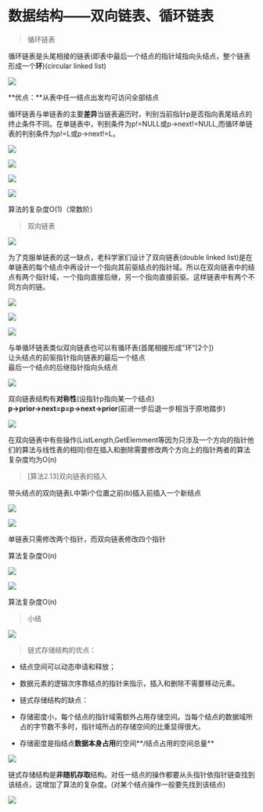 数据结构——双向链表、循环链表
===============

> 循环链表

循环链表是头尾相接的链表(即表中最后一个结点的指针域指向头结点，整个链表形成一个**环**)(circular linked list)

  

![](https://i0.hdslb.com/bfs/article/90debe77bfb6e30fd57d54af23ad3820c1130622.png)

**优点：**从表中任一结点出发均可访问全部结点

循环链表与单链表的主要**差异**当链表遍历时，判别当前指针p是否指向表尾结点的终止条件不同。在单链表中，判别条件为p!=NULL或p->next!=NULL,而循环单链表的判别条件为p!=L或p->next!=L。

![](https://i0.hdslb.com/bfs/article/bfb8180104e9988f3c58ec449e25545a544addbf.png)

![](https://i0.hdslb.com/bfs/article/311c4e7bd5cc3941a4c78dc6fe4fa2ecb47036cc.png)

![](https://i0.hdslb.com/bfs/article/87240516fd6dee6a91d31fe415b907d5b7df0ecf.png)

![](https://i0.hdslb.com/bfs/article/cef7b29f5faaaf5f8089effde839f34bc1c925c0.png)

算法的复杂度O(1)（常数阶）

> 双向链表

![](https://i0.hdslb.com/bfs/article/148cfad0e152748141a7da5223b9969d7ff65b41.png)

为了克服单链表的这一缺点，老科学家们设计了双向链表(double linked list)是在单链表的每个结点中再设计一个指向其前驱结点的指针域。所以在双向链表中的结点有两个指针域，一个指向直接后继，另一个指向直接前驱。这样链表中有两个不同方向的链。

![](https://i0.hdslb.com/bfs/article/73c9e1f0b42cb04f8f2583a47749c1fdcd1cb588.png)

![](https://i0.hdslb.com/bfs/article/d3dbb3ddb571440fae80da52b3bdfb09a1f689d6.png)

![](https://i0.hdslb.com/bfs/article/dd605745d2b002579474370db7aadc87063939a2.png)

与单循环链表类似双向链表也可以有循环表(首尾相接形成"环"\[2个\])  
让头结点的前驱指针指向链表的最后一个结点  
最后一个结点的后继指针指向头结点

![](https://i0.hdslb.com/bfs/article/d0d29fbb084c785c3a2e5092f53213315eb386d0.png)

双向链表结构有**对称性**(设指针p指向某一个结点)  
**p->prior->next=p=p->next->prior**(前进一步后退一步相当于原地踏步)

![](https://i0.hdslb.com/bfs/article/4dfcd43bd9d4ef656b5677ac5561432c9a3fcd62.png)

在双向链表中有些操作(ListLength,GetElemment等因为只涉及一个方向的指针他们的算法与线性表的相同)但在插入和删除需要修改两个方向上的指针两者的算法复杂度均为O(n)  

> \[算法2.13\]双向链表的插入

带头结点的双向链表L中第i个位置之前(b)插入前插入一个新结点

![](https://i0.hdslb.com/bfs/article/5a59d2555b5de8d748597a34be84fa50bde3d077.png)

![](https://i0.hdslb.com/bfs/article/50a5be69c730a304a1dee9eeac6f303fec665468.png)

单链表只需修改两个指针，而双向链表修改四个指针

算法复杂度O(n)  

![](https://i0.hdslb.com/bfs/article/5638f73c33c83644a3576e0b47ce780329ede26f.png)

![](https://i0.hdslb.com/bfs/article/381a2131f3568698ed0148b3f1b98f668486c357.png)

算法复杂度O(n)

> 小结

![](https://i0.hdslb.com/bfs/article/d150ebc7d8efe500a49354ddb653a1cc9d83cb2f.png)

> 链式存储结构的优点：

*   结点空间可以动态申请和释放；
    
*   数据元素的逻辑次序靠结点的指针来指示，插入和删除不需要移动元素。
    
*   链式存储结构的缺点：
    
*   存储密度小，每个结点的指针域需额外占用存储空间。当每个结点的数据域所占的字节数不多时，指针域所占的存储空间的比重显得很大。
    
*   存储密度是指结点**数据本身占用**的空间**/结点占用的空间总量**
    

![](https://i0.hdslb.com/bfs/article/eaac715baba697157c939048ba63e01b10238e1e.png)

链式存储结构是**非随机存取**结构。对任一结点的操作都要从头指针依指针链查找到该结点，这增加了算法的复杂度。(对某个结点操作一般要先找到该结点)  

![](https://i0.hdslb.com/bfs/article/f5a6629dcf077381377e663e06f44dc42c37e94d.png)

  
